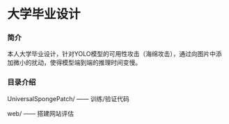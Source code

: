 # 大学毕业设计

### 简介
本人大学毕业设计，针对YOLO模型的可用性攻击（海绵攻击），通过向图片中添加微小的扰动，使得模型端到端的推理时间变慢。

### 目录介绍
UniversalSpongePatch/ —— 训练/验证代码

web/ —— 搭建网站评估

